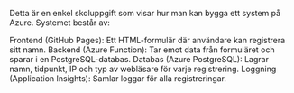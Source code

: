 Detta är en enkel skoluppgift som visar hur man kan bygga ett system på Azure.
Systemet består av:

Frontend (GitHub Pages): Ett HTML-formulär där användare kan registrera sitt namn.
Backend (Azure Function): Tar emot data från formuläret och sparar i en PostgreSQL-databas.
Databas (Azure PostgreSQL): Lagrar namn, tidpunkt, IP och typ av webläsare för varje registrering.
Loggning (Application Insights): Samlar loggar för alla registreringar.